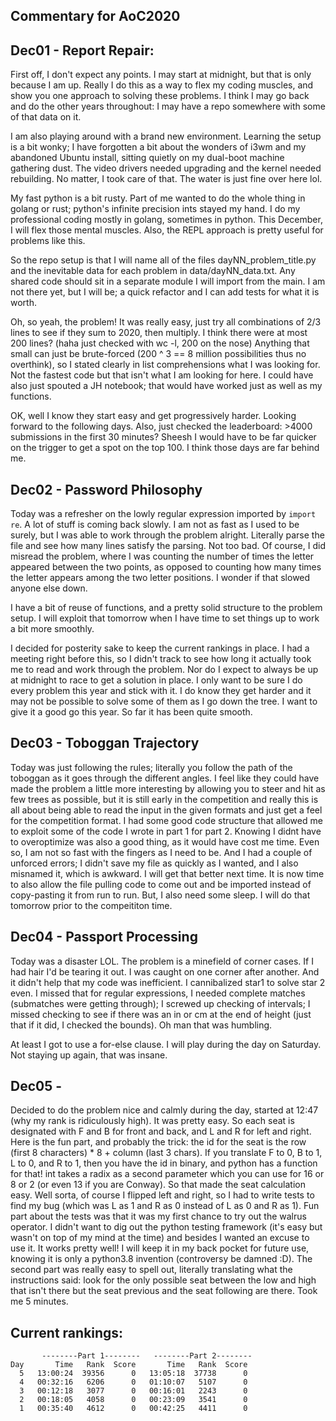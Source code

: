 Commentary for AoC2020
----------------------


## Dec01 - Report Repair:

First off, I don't expect any points. I may start at midnight, but that is only because I am up. Really I do this as a way to flex my coding muscles, and show you one approach to solving these problems. I think I may go back and do the other years throughout: I may have a repo somewhere with some of that data on it.

I am also playing around with a brand new environment. Learning the setup is a bit wonky; I have forgotten a bit about the wonders of i3wm and my abandoned Ubuntu install, sitting quietly on my dual-boot machine gathering dust. The video drivers needed upgrading and the kernel needed rebuilding. No matter, I took care of that. The water is just fine over here lol. 

My fast python is a bit rusty. Part of me wanted to do the whole thing in golang or rust; python's infinite precision ints stayed my hand. I do my professional coding mostly in golang, sometimes in python. This December, I will flex those mental muscles. Also, the REPL approach is pretty useful for problems like this.

So the repo setup is that I will name all of the files dayNN_problem_title.py and the inevitable data for each problem in data/dayNN_data.txt. Any shared code should sit in a separate module I will import from the main. I am not there yet, but I will be; a quick refactor and I can add tests for what it is worth. 

Oh, so yeah, the problem! It was really easy, just try all combinations of 2/3 lines to see if they sum to 2020, then multiply. I think there were at most 200 lines? (haha just checked with wc -l, 200 on the nose) Anything that small can just be brute-forced (200 ^ 3 == 8 million possibilities thus no overthink), so I stated clearly in list comprehensions what I was looking for. Not the fastest code but that isn't what I am looking for here. I could have also just spouted a JH notebook; that would have worked just as well as my functions. 

OK, well I know they start easy and get progressively harder. Looking forward to the following days. Also, just checked the leaderboard: >4000 submissions in the first 30 minutes? Sheesh I would have to be far quicker on the trigger to get a spot on the top 100. I think those days are far behind me.

## Dec02 - Password Philosophy

Today was a refresher on the lowly regular expression imported by `import re`. A lot of stuff is coming back slowly. I am not as fast as I used to be surely, but I was able to work through the problem alright. Literally parse the file and see how many lines satisfy the parsing. Not too bad. Of course, I did misread the problem, where I was counting the number of times the letter appeared between the two points, as opposed to counting how many times the letter appears among the two letter positions. I wonder if that slowed anyone else down. 

I have a bit of reuse of functions, and a pretty solid structure to the problem setup. I will exploit that tomorrow when I have time to set things up to work a bit more smoothly. 

I decided for posterity sake to keep the current rankings in place. I had a meeting right before this, so I didn't track to see how long it actually took me to read and work through the problem. Nor do I expect to always be up at midnight to race to get a solution in place. I only want to be sure I do every problem this year and stick with it. I do know they get harder and it may not be possible to solve some of them as I go down the tree. I want to give it a good go this year. So far it has been quite smooth.

## Dec03 - Toboggan Trajectory

Today was just following the rules; literally you follow the path of the toboggan as it goes through the different angles. I feel like they could have made the problem a little more interesting by allowing you to steer and hit as few trees as possible, but it is still early in the competition and really this is all about being able to read the input in the given formats and just get a feel for the competition format. I had some good code structure that allowed me to exploit some of the code I wrote in part 1 for part 2. Knowing I didnt have to overoptimize was also a good thing, as it would have cost me time. Even so, I am not so fast with the fingers as I need to be. And I had a couple of unforced errors; I didn't save my file as quickly as I wanted, and I also misnamed it, which is awkward. I will get that better next time. It is now time to also allow the file pulling code to come out and be imported instead of copy-pasting it from run to run. But, I also need some sleep. I will do that tomorrow prior to the compeititon time.

## Dec04 - Passport Processing

Today was a disaster LOL.
The problem is a minefield of corner cases. If I had hair I'd be tearing it out. I was caught on one corner after another. And it didn't help that my code was inefficient. I cannibalized star1 to solve star 2 even. I missed that for regular expressions, I needed complete matches (submatches were getting through); I screwed up checking of intervals; I missed checking to see if there was an in or cm at the end of height (just that if it did, I checked the bounds). Oh man that was humbling.

At least I got to use a for-else clause. I will play during the day on Saturday. Not staying up again, that was insane.

## Dec05 - 

Decided to do the problem nice and calmly during the day, started at 12:47 (why my rank is ridiculously high). It was pretty easy. So each seat is designated with F and B for front and back, and L and R for left and right. Here is the fun part, and probably the trick: the id for the seat is the row (first 8 characters) * 8 + column (last 3 chars). If you translate F to 0, B to 1, L to 0, and R to 1, then you have the id in binary, and python has a function for that! int takes a radix as a second parameter which you can use for 16 or 8 or 2 (or even 13 if you are Conway). So that made the seat calculation easy. Well sorta, of course I flipped left and right, so I had to write tests to find my bug (which was L as 1 and R as 0 instead of L as 0 and R as 1). Fun part about the tests was that it was my first chance to try out the walrus operator. I didn't want to dig out the python testing framework (it's easy but wasn't on top of my mind at the time) and besides I wanted an excuse to use it. It works pretty well! I will keep it in my back pocket for future use, knowing it is only a python3.8 invention (controversy be damned :D). The second part was really easy to spell out, literally translating what the instructions said: look for the only possible seat between the low and high that isn't there but the seat previous and the seat following are there. Took me 5 minutes.

Current rankings:
-----------------
```
       --------Part 1--------   --------Part 2--------
Day       Time   Rank  Score       Time   Rank  Score
  5   13:00:24  39356      0   13:05:18  37738      0
  4   00:32:16   6206      0   01:10:07   5107      0
  3   00:12:18   3077      0   00:16:01   2243      0
  2   00:18:05   4058      0   00:23:09   3541      0
  1   00:35:40   4612      0   00:42:25   4411      0
```
